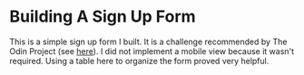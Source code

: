 # Building A Sign Up Form 
This is a simple sign up form I built. It is a challenge recommended by The Odin Project (see [here](https://www.theodinproject.com/lessons/node-path-intermediate-html-and-css-sign-up-form)). I did not implement a mobile view because it wasn't required. Using a table here to organize the form proved very helpful. 